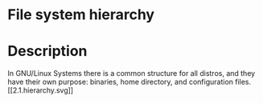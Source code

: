# File system hierarchy 

# Description
In GNU/Linux Systems there is a common structure for all distros, and they have their own purpose: binaries, home directory, and configuration files.
[[2.1.hierarchy.svg]]